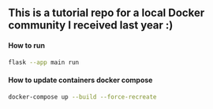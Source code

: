 ## This is a tutorial repo for a local Docker community I received last year :)

#### How to run
```bash
flask --app main run
```

#### How to update containers docker compose

```bash
docker-compose up --build --force-recreate
```
